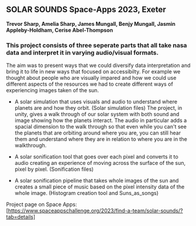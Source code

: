 ## SOLAR SOUNDS Space-Apps 2023, Exeter
**Trevor Sharp, Amelia Sharp, James Mungall, Benjy Mungall, Jasmin Appleby-Holdham, Cerise Abel-Thompson**

### This project consists of three seperate parts that all take nasa data and interpret it in varying audio/visual formats. 
The aim was to present ways that we could diversify data interpretation and bring it to life in new ways that focused on accessibilty. For example we thought about people who are visually impared and how we could use different aspects of the resources we had to create different ways of experiencing images taken of the sun. 

* A solar simulation that uses visuals and audio to understand where planets are and how they orbit. (Solar simulation files) The project, in unity, gives a walk through of our solar system with both sound and image showing how the planets interact. The audio in particular adds a spacial dimension to the walk through so that even while you can't see the planets that are orbiting around where you are, you can still hear them and understand where they are in relation to where you are in the walkthrough. 

* A solar sonification tool that goes over each pixel and converts it to audio creating an experience of moving across the surface of the sun, pixel by pixel. (Sonification files)

* A solar sonification pipeline that takes whole images of the sun and creates a small piece of music based on the pixel intensity data of the whole image.  (Histogram creation tool and Suns_as_songs)

Project page on Space Apps: [https://www.spaceappschallenge.org/2023/find-a-team/solar-sounds/?tab=details]
